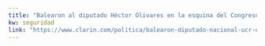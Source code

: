 ```yaml
---
title: "Balearon al diputado Héctor Olivares en la esquina del Congreso y asesinaron a su acompañante - 09/05/2019 - Clarín.com"
kw: seguridad
link: "https://www.clarin.com/politica/balearon-diputado-nacional-ucr-encuentra-internado-grave-hector-olivares_0_vl9U_YcpG.html"
---
```


